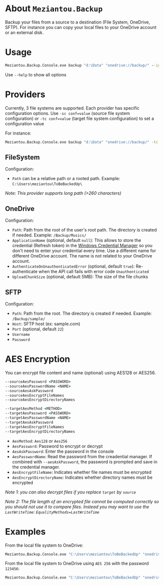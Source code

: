 # About `Meziantou.Backup`

Backup your files from a source to a destination (File System, OneDrive, SFTP).
For instance you can copy your local files to your OneDrive account or an external disk.

# Usage

```cmd
Meziantou.Backup.Console.exe backup "d:\Data" "onedrive://backup/" --ignoreErrors --targetAesAskPassword
```

Use `--help` to show all options

# Providers

Currently, 3 file systems are supported. Each provider has specific configuration options.
Use `-sc conf=value` (source file system configuration) or `-tc conf=value` (target file system configuration) to set a configuration value

For instance:
```cmd
Meziantou.Backup.Console.exe backup "d:\Data" "onedrive://backup/" -tc UploadChunkSize=1024
```

## FileSystem

Configuration:

- `Path` can be a relative path or a rooted path. Example: `C:\Users\meziantou\ToBeBackedUp\`

*Note: This provider supports long path (>260 characters)*

## OneDrive

Configuration:

- `Path`: Path from the root of the user's root path. The directory is created if needed. Example: `/Backup/Musics/`
- `ApplicationName` (optional, default `null`): This allows to store the credential (Refresh token) in the [Windows Credential Manager](http://windows.microsoft.com/en-us/windows7/what-is-credential-manager) so you don't need to enter your credential every time. Use a different name for different OneDrive account. The name is not related to your OneDrive account.
- `AuthenticateOnUnauthenticatedError` (optional, default `true`): Re-authenticate when the API call fails with error code `Unauthenticated`
- `UploadChunkSize` (optional, default 5MB): The size of the file chunks

## SFTP

Configuration:
    
- `Path`: Path from the root. The directory is created if needed. Example: `/Backup/sample/`
- `Host`: SFTP host (ex: sample.com)
- `Port` (optional, default `22`)
- `Username`
- `Password`

# AES Encryption

You can encrypt file content and name (optional) using AES128 or AES256.

```cmd
--sourceAesPassword <PASSWORD>
--sourceAesPasswordName <NAME>
--sourceAesAskPassword
--sourceAesEncryptFileNames
--sourceAesEncryptDirectoryNames

--targetAesMethod <METHOD>
--targetAesPassword <PASSWORD>
--targetAesPasswordName <NAME>
--targetAesAskPassword
--targetAesEncryptFileNames
--targetAesEncryptDirectoryNames
```

- `AesMethod`: `Aes128` or `Aes256`
- `AesPassword`: Password to encrypt or decrypt
- `AesAskPassword`: Enter the password in the console
- `AesPasswordName`: Read the password from the creadential manager. If combined with `--aesAskPassword`, the password is prompted and save in the credential manager.
- `AesEncryptFileName`: Indicates whether file names must be encrypted
- `AesEncryptDirectoryName`: Indicates whether directory names must be encrypted

*Note 1: you can also decrypt files if you replace `target` by `source`*

*Note 2: The file length of an encrypted file cannot be computed correctly so you should not use it to compare files. Instead you may want to use the `LastWriteTime`: `EqualityMethods=LastWriteTime`*


# Examples

From the local file system to OneDrive:
```cmd
Meziantou.Backup.Console.exe "C:\Users\meziantou\ToBeBackedUp" "onedrive://Backup/meziantou/" -tc ApplicationName=Meziantou.Backup.OneDrive.Meziantou
```

From the local file system to OneDrive using `AES 256` with the password `123456`:
```cmd
Meziantou.Backup.Console.exe "C:\Users\meziantou\ToBeBackedUp" "onedrive://Backup/meziantou/" -tc ApplicationName="Meziantou.Backup.OneDrive.Meziantou" targetAesMethod=Aes256 targetAesPassword=123456 targetAesEncryptFileName=true targetAesEncryptDirectoryName=true EqualityMethods=LastWriteTime
```